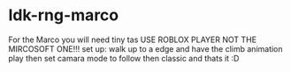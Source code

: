 # Idk-rng-marco
For the Marco you will need tiny tas
USE ROBLOX PLAYER NOT THE MIRCOSOFT ONE!!!
set up: walk up to a edge and have the climb animation play then set camara mode to follow then classic and thats it :D

